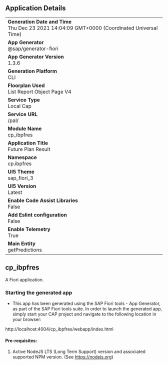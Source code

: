 ## Application Details
|               |
| ------------- |
|**Generation Date and Time**<br>Thu Dec 23 2021 14:04:09 GMT+0000 (Coordinated Universal Time)|
|**App Generator**<br>@sap/generator-fiori|
|**App Generator Version**<br>1.3.6|
|**Generation Platform**<br>CLI|
|**Floorplan Used**<br>List Report Object Page V4|
|**Service Type**<br>Local Cap|
|**Service URL**<br>/pal/
|**Module Name**<br>cp_ibpfres|
|**Application Title**<br>Future Plan Result|
|**Namespace**<br>cp.ibpfres|
|**UI5 Theme**<br>sap_fiori_3|
|**UI5 Version**<br>Latest|
|**Enable Code Assist Libraries**<br>False|
|**Add Eslint configuration**<br>False|
|**Enable Telemetry**<br>True|
|**Main Entity**<br>getPredictions|

## cp_ibpfres

A Fiori application.

### Starting the generated app

-   This app has been generated using the SAP Fiori tools - App Generator, as part of the SAP Fiori tools suite.  In order to launch the generated app, simply start your CAP project and navigate to the following location in your browser:

http://localhost:4004/cp_ibpfres/webapp/index.html

#### Pre-requisites:

1. Active NodeJS LTS (Long Term Support) version and associated supported NPM version.  (See https://nodejs.org)


